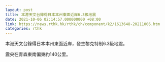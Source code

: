 ```yaml
---
layout: post
title: 本港天文台錄得日本本州東面近岸6.3級地震
date: 2021-10-06 02:14:57.000000000 +08:00
link: https://news.rthk.hk/rthk/ch/component/k2/1613648-20211006.htm
categories: rthk
---
```


本港天文台錄得日本本州東面近岸，發生黎克特制6.3級地震。

震央在青森東南偏東約140公里。
